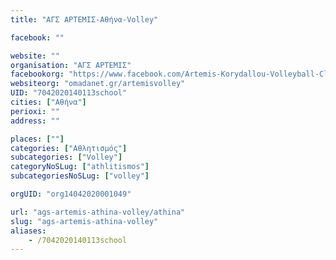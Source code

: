 ```yaml
---
title: "ΑΓΣ ΑΡΤΕΜΙΣ-Αθήνα-Volley"

facebook: ""

website: ""
organisation: "ΑΓΣ ΑΡΤΕΜΙΣ"
facebookorg: "https://www.facebook.com/Artemis-Korydallou-Volleyball-Club-%CE%91%CE%93%CE%A3-%CE%91%CF%81%CF%84%CE%B5%CE%BC%CE%B9%CF%82-%CE%9A%CE%BF%CF%81%CF%85%CE%B4%CE%B1%CE%BB%CE%BB%CE%BF%CF%8D-118532678210894/"
websiteorg: "omadanet.gr/artemisvolley"
UID: "7042020140113school"
cities: ["Αθήνα"]
perioxi: ""
address: ""

places: [""]
categories: ["Αθλητισμός"]
subcategories: ["Volley"]
categoryNoSLug: ["athlitismos"]
subcategoriesNoSLug: ["volley"]

orgUID: "org14042020001049"

url: "ags-artemis-athina-volley/athina"
slug: "ags-artemis-athina-volley"
aliases:
    - /7042020140113school
---
```





